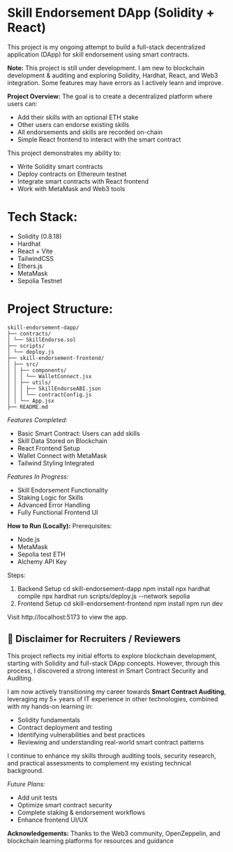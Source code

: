 # Skill Endorsement DApp (Solidity + React)

 This project is my ongoing attempt to build a full-stack decentralized application (DApp) for skill endorsement using smart contracts.

 **Note:** This project is still under development. I am new to blockchain development & auditing and exploring Solidity, Hardhat, React, and Web3 integration. Some features may have errors as I actively learn and improve.

 **Project Overview:**
 The goal is to create a decentralized platform where users can:
 - Add their skills with an optional ETH stake
 - Other users can endorse existing skills
 - All endorsements and skills are recorded on-chain
 - Simple React frontend to interact with the smart contract

 This project demonstrates my ability to:
 - Write Solidity smart contracts
 - Deploy contracts on Ethereum testnet
 - Integrate smart contracts with React frontend
 - Work with MetaMask and Web3 tools

 # Tech Stack:
 - Solidity (0.8.18)
 - Hardhat
 - React + Vite
 - TailwindCSS
 - Ethers.js
 - MetaMask
 - Sepolia Testnet

 # Project Structure:
 ```
 skill-endorsement-dapp/
├── contracts/
│ └── SkillEndorse.sol
├── scripts/
│ └── deploy.js
├── skill-endorsement-frontend/
│ ├── src/
│ │ ├── components/
│ │ │ └── WalletConnect.jsx
│ │ ├── utils/
│ │ │ ├── SkillEndorseABI.json
│ │ │ └── contractConfig.js
│ │ └── App.jsx
├── README.md
```
 *Features Completed:*
 - Basic Smart Contract: Users can add skills
 - Skill Data Stored on Blockchain
 - React Frontend Setup
 - Wallet Connect with MetaMask
 - Tailwind Styling Integrated

 *Features In Progress:*
 - Skill Endorsement Functionality
 - Staking Logic for Skills
 - Advanced Error Handling
 - Fully Functional Frontend UI

**How to Run (Locally):**
 Prerequisites:
 - Node.js
 - MetaMask
 - Sepolia test ETH
 - Alchemy API Key

 Steps:
 1. Backend Setup
   cd skill-endorsement-dapp
   npm install
   npx hardhat compile
   npx hardhat run scripts/deploy.js --network sepolia
 2. Frontend Setup
   cd skill-endorsement-frontend
   npm install
   npm run dev

 Visit http://localhost:5173 to view the app.

 ## 🌟 Disclaimer for Recruiters / Reviewers

This project reflects my initial efforts to explore blockchain development, starting with Solidity and full-stack DApp concepts. However, through this process, I discovered a strong interest in Smart Contract Security and Auditing.

I am now actively transitioning my career towards **Smart Contract Auditing**, leveraging my 5+ years of IT experience in other technologies, combined with my hands-on learning in:

- Solidity fundamentals  
- Contract deployment and testing  
- Identifying vulnerabilities and best practices  
- Reviewing and understanding real-world smart contract patterns  

I continue to enhance my skills through auditing tools, security research, and practical assessments to complement my existing technical background.

*Future Plans:*
- Add unit tests
- Optimize smart contract security
- Complete staking & endorsement workflows
- Enhance frontend UI/UX

 **Acknowledgements:**
 Thanks to the Web3 community, OpenZeppelin, and blockchain learning platforms for resources and
 guidance